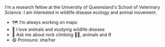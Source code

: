 I'm a research fellow at the University of Queensland's School of Veterinary Science.
I am interested in wildlife disease ecology and animal movement. 

- 🗺️ I’m always working on maps
- 🦦 I love animals and studying wildlife disease
- 💬 Ask me about rock climbing 🧗‍♀️, animals and R
- 😄 Pronouns: she/her


